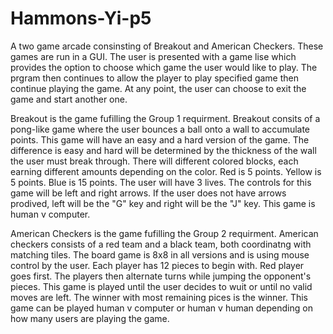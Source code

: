 # Hammons-Yi-p5
A two game arcade consinsting of Breakout and American Checkers. These games are run in a GUI. The user is presented with a game lise which provides the option to choose which game the user would like to play. The prgram then continues to allow the player to play specified game then continue playing the game. At any point, the user can choose to exit the game and start another one. 

Breakout is the game fufilling the Group 1 requirment. Breakout consits of a pong-like game where the user bounces a ball onto a wall to accumulate points. This game will have an easy and a hard version of the game. The difference is easy and hard will be determined by the thickness of the wall the user must break through. There will different colored blocks, each earning different amounts depending on the color. Red is 5 points. Yellow is 5 points. Blue is 15 points. The user will have 3 lives. The controls for this game will be left and right arrows. If the user does not have arrows prodived, left will be the "G" key and right will be the "J" key. This game is human v computer. 

American Checkers is the game fufilling the Group 2 requirment. American checkers consists of a red team and a black team, both coordinatng with matching tiles. The board game is 8x8 in all versions and is using mouse control by the user. Each player has 12 pieces to begin with. Red player goes first. The players then alternate turns while jumping the opponent's pieces. This game is played until the user decides to wuit or until no valid moves are left. The winner with most remaining pices is the winner. This game can be played human v computer or human v human depending on how many users are playing the game. 
